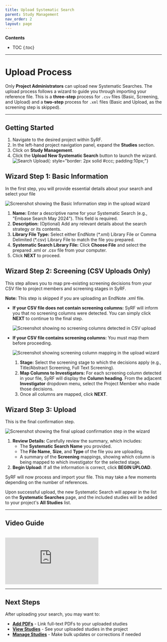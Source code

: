 ```yaml
---
title: Upload Systematic Search
parent: Study Management
nav_order: 2
layout: page
---
```


**Contents**

* TOC
{:toc}

---

# Upload Process

Only **Project Administrators** can upload new Systematic Searches. The upload process follows a wizard to guide you through importing your reference file. This is a **three-step** process for `.csv` files (Basic, Screening, and Upload) and a **two-step** process for `.xml` files (Basic and Upload, as the screening step is skipped).

---

## Getting Started

1. Navigate to the desired project within SyRF.  
2. In the left-hand project navigation panel, expand the **Studies** section.  
3. Click on **Study Management**.  
4. Click the **Upload New Systematic Search** button to launch the wizard.
![Search Upload](/figs/search_upload_button_location.png){: style="border: 2px solid #ccc; padding:10px;"}


## Wizard Step 1: Basic Information

In the first step, you will provide essential details about your search and select your file

![Screenshot showing the Basic Information step in the upload wizard](figs/search_upload_wizard_basic.png)

1. **Name:** Enter a descriptive name for your Systematic Search (e.g., "Embase Search May 2024"). This field is required.
2. **Description:** (Optional) Add any relevant details about the search strategy or its contents.  
3. **Library File Type:** Select either EndNote (\*.xml) Library File or Comma Delimited (\*.csv) Library File to match the file you prepared.  
4. **Systematic Search Library File:** Click **Choose File** and select the prepared .xml or .csv file from your computer.  
5. Click **NEXT** to proceed.

## Wizard Step 2: Screening (CSV Uploads Only)

This step allows you to map pre-existing screening decisions from your CSV file to project members and screening stages in SyRF.

**Note:** This step is skipped if you are uploading an EndNote .xml file.

* **If your CSV file does not contain screening columns:** SyRF will inform you that no screening columns were detected. You can simply click **NEXT** to continue to the final step.

    ![Screenshot showing no screening columns detected in CSV upload](figs/search_upload_wizard_screening-no-columns.png)

* **If your CSV file contains screening columns:** You must map them before proceeding.

    ![Screenshot showing screening column mapping in the upload wizard](figs/search_upload_wizard_screening-mapping-step.svg)
    
    1. **Stage:** Select the screening stage to which the decisions apply (e.g., Title/Abstract Screening, Full Text Screening).  
    2. **Map Columns to Investigators:** For each screening column detected in your file, SyRF will display the **Column heading**. From the adjacent **Investigator** dropdown menu, select the Project Member who made those decisions.  
    3. Once all columns are mapped, click **NEXT**.

## Wizard Step 3: Upload

This is the final confirmation step.

![Screenshot showing the final upload confirmation step in the wizard](figs/search_upload_wizard_upload-step.svg)

1. **Review Details:** Carefully review the summary, which includes:  
   * The **Systematic Search Name** you provided.  
   * The **File Name**, **Size**, and **Type** of the file you are uploading.  
   * A summary of the **Screening** mappings, showing which column is being mapped to which investigator for the selected stage.  
2. **Begin Upload:** If all the information is correct, click **BEGIN UPLOAD**.

SyRF will now process and import your file. This may take a few moments depending on the number of references.

Upon successful upload, the new Systematic Search will appear in the list on the **Systematic Searches** page, and the included studies will be added to your project's **All Studies** list.

---

## Video Guide

<br/>

<div class="youtube-wrapper">
    <iframe src="https://www.youtube.com/embed/e6blmlaPrNA?list=PLT9yacSnQZW85roKzVqoC11OiXm9pob-4"
            title="SyRF Guide: Uploading a Systematic Search"
            frameborder="0"
            allow="accelerometer; autoplay; clipboard-write; encrypted-media; gyroscope; picture-in-picture; web-share"
            allowfullscreen>
    </iframe>
</div>

---

## Next Steps

After uploading your search, you may want to:

* **[Add PDFs](manage-pdfs.html)** - Link full-text PDFs to your uploaded studies
* **[View Studies](study-management.html#view-studies)** - See your uploaded studies in the project
* **[Manage Studies](manage-studies.html)** - Make bulk updates or corrections if needed
